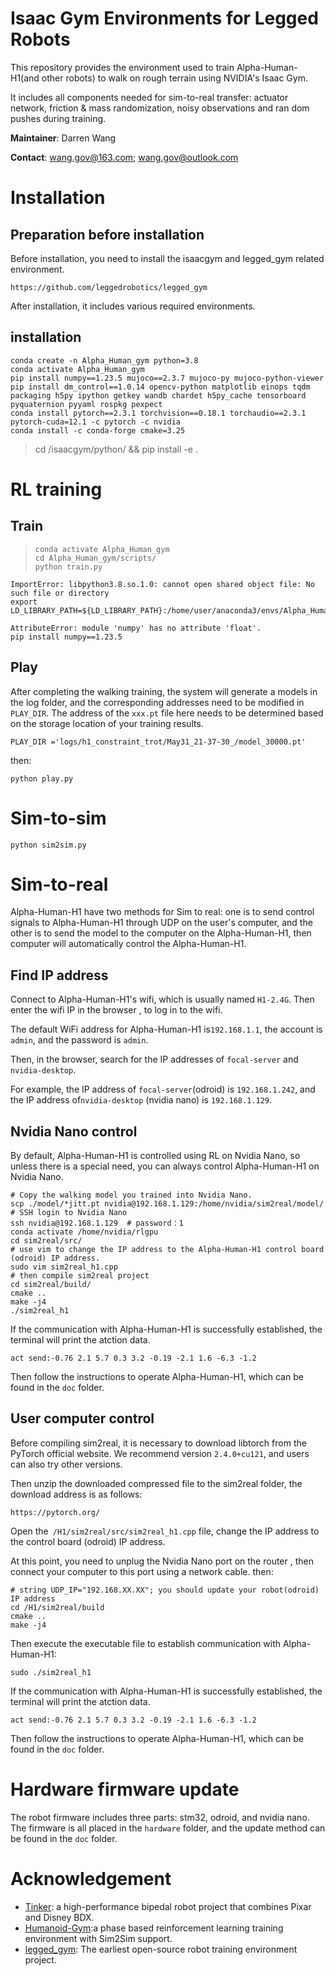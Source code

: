 # Isaac Gym Environments for Legged Robots

This repository provides the environment used to train Alpha-Human-H1(and other robots) to walk on rough terrain using NVIDIA's Isaac Gym.

It includes all components needed for sim-to-real transfer: actuator network, friction & mass randomization, noisy observations and ran dom pushes during training.

**Maintainer**: Darren Wang

**Contact**: wang.gov@163.com; wang.gov@outlook.com

# Installation

## Preparation before installation

Before installation, you need to install the isaacgym and legged_gym related environment.

```
https://github.com/leggedrobotics/legged_gym
```

After installation, it includes various required environments.

## installation

```
conda create -n Alpha_Human_gym python=3.8
conda activate Alpha_Human_gym
pip install numpy==1.23.5 mujoco==2.3.7 mujoco-py mujoco-python-viewer 
pip install dm_control==1.0.14 opencv-python matplotlib einops tqdm packaging h5py ipython getkey wandb chardet h5py_cache tensorboard pyquaternion pyyaml rospkg pexpect
conda install pytorch==2.3.1 torchvision==0.18.1 torchaudio==2.3.1 pytorch-cuda=12.1 -c pytorch -c nvidia
conda install -c conda-forge cmake=3.25
```

> cd /isaacgym/python/ && pip install -e .

# RL training

## Train

> ```
> conda activate Alpha_Human_gym
> cd Alpha_Human_gym/scripts/
> python train.py
> ```

```
ImportError: libpython3.8.so.1.0: cannot open shared object file: No such file or directory
export LD_LIBRARY_PATH=${LD_LIBRARY_PATH}:/home/user/anaconda3/envs/Alpha_Human_gym/lib/
```

```
AttributeError: module 'numpy' has no attribute 'float'.
pip install numpy==1.23.5
```

## Play

After completing the walking  training, the system will generate a models in the log folder, and the corresponding addresses need to be modified in `PLAY_DIR`.  The address of the `xxx.pt` file here needs to be determined based on the storage location of your training results.

```
PLAY_DIR ='logs/h1_constraint_trot/May31_21-37-30_/model_30000.pt'
```

then:

```
python play.py
```

# Sim-to-sim

```
python sim2sim.py
```

# Sim-to-real

Alpha-Human-H1 have two methods for Sim to real: one is to send control signals to Alpha-Human-H1 through UDP on the user's computer, and the other is to send the model to the computer on the Alpha-Human-H1,  then computer will automatically control the Alpha-Human-H1.

## Find IP address

Connect to Alpha-Human-H1's wifi, which is usually named `H1-2.4G`. Then enter the wifi IP in the browser , to log in to the wifi.

The default WiFi address for Alpha-Human-H1 is`192.168.1.1`, the account is `admin`, and the password is `admin`.

Then,  in the browser, search for the IP addresses of `focal-server` and `nvidia-desktop`.

For example,  the IP address of `focal-server`(odroid) is `192.168.1.242`,  and the IP address of`nvidia-desktop` (nvidia nano) is `192.168.1.129`.

## Nvidia Nano control

By default, Alpha-Human-H1 is controlled using RL on Nvidia Nano,  so unless there is a special need,  you can always control Alpha-Human-H1 on Nvidia Nano.

```
# Copy the walking model you trained into Nvidia Nano.
scp ./model/*jitt.pt nvidia@192.168.1.129:/home/nvidia/sim2real/model/ 
# SSH login to Nvidia Nano
ssh nvidia@192.168.1.129  # password：1
conda activate /home/nvidia/rlgpu
cd sim2real/src/
# use vim to change the IP address to the Alpha-Human-H1 control board (odroid) IP address.
sudo vim sim2real_h1.cpp 
# then compile sim2real project
cd sim2real/build/
cmake ..
make -j4
./sim2real_h1
```

If the communication with Alpha-Human-H1 is successfully established, the terminal will print the atction data.

```
act send:-0.76 2.1 5.7 0.3 3.2 -0.19 -2.1 1.6 -6.3 -1.2
```

Then follow the instructions to operate Alpha-Human-H1, which can be found in the `doc` folder.

## User computer control

Before compiling sim2real, it is necessary to download libtorch from the PyTorch official website. We recommend version `2.4.0+cu121`, and users can also try other versions.

Then unzip the downloaded compressed file to the sim2real folder, the download address is as follows:

```
https://pytorch.org/

```

Open the` /H1/sim2real/src/sim2real_h1.cpp` file, change the IP address to the control board (odroid) IP address.

At this point, you need to unplug the Nvidia Nano port on the router , then connect your computer to this port using a network cable.  then:

```
# string UDP_IP="192.168.XX.XX"; you should update your robot(odroid) IP address
cd /H1/sim2real/build
cmake ..
make -j4
```

Then execute the executable file to establish communication with Alpha-Human-H1:

```
sudo ./sim2real_h1
```

If the communication with Alpha-Human-H1 is successfully established, the terminal will print the atction data.

```
act send:-0.76 2.1 5.7 0.3 3.2 -0.19 -2.1 1.6 -6.3 -1.2
```

Then follow the instructions to operate Alpha-Human-H1, which can be found in the `doc` folder.

# Hardware firmware update

The robot firmware includes three parts: stm32, odroid, and nvidia nano. The firmware is all placed in the `hardware` folder, and the update method can be found in the `doc` folder.

# Acknowledgement

* [Tinker](https://github.com/golaced/OmniBotSeries-Tinker): a high-performance bipedal robot project that combines Pixar and Disney BDX.
* [Humanoid-Gym](https://github.com/roboterax/humanoid-gym):a phase based reinforcement learning training environment with Sim2Sim support.
* [legged_gym](https://github.com/leggedrobotics/legged_gym): The earliest open-source robot training environment project.
